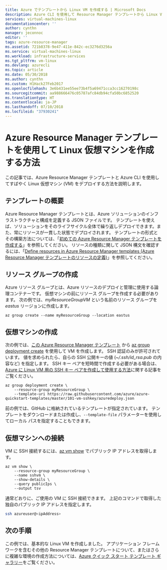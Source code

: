 ```yaml
---
title: Azure でテンプレートから Linux VM を作成する | Microsoft Docs
description: Azure CLI を使用して Resource Manager テンプレートから Linux VM を作成する方法
services: virtual-machines-linux
documentationcenter: ''
author: cynthn
manager: jeconnoc
editor: ''
tags: azure-resource-manager
ms.assetid: 721b8378-9e47-411e-842c-ec3276d3256a
ms.service: virtual-machines-linux
ms.workload: infrastructure-services
ms.tgt_pltfrm: vm-linux
ms.devlang: azurecli
ms.topic: article
ms.date: 05/30/2018
ms.author: cynthn
ms.custom: H1Hack27Feb2017
ms.openlocfilehash: 3e6b431ee55ee73b4f5a69471cca3cc16270198c
ms.sourcegitcommit: aa988666476c05787afc84db94cfa50bc6852520
ms.translationtype: HT
ms.contentlocale: ja-JP
ms.lasthandoff: 07/10/2018
ms.locfileid: "37930241"
---
```

# <a name="how-to-create-a-linux-virtual-machine-with-azure-resource-manager-templates"></a>Azure Resource Manager テンプレートを使用して Linux 仮想マシンを作成する方法
この記事では、Azure Resource Manager テンプレートと Azure CLI を使用してすばやく Linux 仮想マシン (VM) をデプロイする方法を説明します。 


## <a name="templates-overview"></a>テンプレートの概要
Azure Resource Manager テンプレートとは、Azure ソリューションのインフラストラクチャと構成を定義する JSON ファイルです。 テンプレートを使えば、ソリューションをそのライフサイクル全体で繰り返しデプロイできます。また、常にリソースが一貫した状態でデプロイされます。 テンプレートの形式とその構築方法については、「[初めての Azure Resource Manager テンプレートを作成する](../../azure-resource-manager/resource-manager-create-first-template.md)」を参照してください。 リソースの種類に関して JSON 構文を確認するには、「[Define resources in Azure Resource Manager templates (Azure Resource Manager テンプレートのリソースの定義)](/azure/templates/)」を参照してください。


## <a name="create-a-resource-group"></a>リソース グループの作成
Azure リソース グループとは、Azure リソースのデプロイと管理に使用する論理コンテナーです。 仮想マシンの前にリソース グループを作成する必要があります。 次の例では、*myResourceGroupVM* という名前のリソース グループを *eastus* リージョンに作成します。

```azurecli
az group create --name myResourceGroup --location eastus
```

## <a name="create-a-virtual-machine"></a>仮想マシンの作成
次の例では、[この Azure Resource Manager テンプレート](https://raw.githubusercontent.com/Azure/azure-quickstart-templates/master/101-vm-sshkey/azuredeploy.json) から [az group deployment create](/cli/azure/group/deployment#az_group_deployment_create) を使用して VM を作成します。 SSH 認証のみが許可されています。 値を求められたら、自らの SSH 公開キーの値 (*~/.ssh/id_rsa.pub* の内容など) を指定します。 SSH キー ペアを短時間で作成する必要がある場合は、[Azure に Linux VM 用の SSH キー ペアを作成して使用する方法](mac-create-ssh-keys.md)に関する記事をご覧ください。

```azurecli
az group deployment create \
    --resource-group myResourceGroup \
    --template-uri https://raw.githubusercontent.com/azure/azure-quickstart-templates/master/101-vm-sshkey/azuredeploy.json
```

前の例では、GitHub に格納されているテンプレートが指定されています。 テンプレートをダウンロードまたは作成し、`--template-file` パラメーターを使用してローカル パスを指定することもできます。


## <a name="connect-to-virtual-machine"></a>仮想マシンへの接続
VM に SSH 接続するには、[az vm show](/cli/azure/vm#az-vm-show) でパブリック IP アドレスを取得します。

```azurecli
az vm show \
    --resource-group myResourceGroup \
    --name sshvm \
    --show-details \
    --query publicIps \
    --output tsv
```

通常どおりに、ご使用の VM に SSH 接続できます。 上記のコマンドで取得した独自のパブリック IP アドレスを指定します。

```bash
ssh azureuser@<ipAddress>
```

## <a name="next-steps"></a>次の手順
この例では、基本的な Linux VM を作成しました。 アプリケーション フレームワークを含むその他の Resource Manager テンプレートについて、またはさらに複雑な環境の作成方法については、[Azure クイック スタート テンプレート ギャラリー](https://azure.microsoft.com/documentation/templates/)をご覧ください。